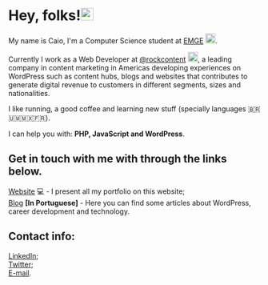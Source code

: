 <h1>Hey, folks!<img src = "https://drive.google.com/uc?id=12sAVNlfxNCd5AePeGpzf80bebVD6DUf9" width = "25px" height = "25px"></h1>

<p>My name is Caio, I'm a Computer Science student at <a href = "https://www.emge.edu.br">EMGE</a> <img src = "https://camo.githubusercontent.com/db37c16a0f2aaf3ebe2aec5639e8a611ea67b75a19a4eb448f57a8109f3c5c80/687474703a2f2f656d67652e6564752e62722f77702d636f6e74656e742f75706c6f6164732f323031372f31312f66617669636f6e2e706e67" width = "20px" height = "20px" alt = "EMGE logo">.

Currently I work as a Web Developer at [@rockcontent](https://www.rockcontent.com) <img src = "https://drive.google.com/uc?id=1mCRueB_HsBb457ZPpX8VOJzD2TkMkdd8" width = "20px" height = "20px" alt = "Rock Content logo">, a leading company in content marketing in Americas developing experiences on WordPress such as content hubs, blogs and websites that contributes to generate digital revenue to customers in different segments, sizes and nationalities.

I like running, a good coffee and learning new stuff (specially languages 🇧🇷🇺🇲🇲🇽🇫🇷).

I can help you with: <b>PHP, JavaScript and WordPress</b>.</p>

<h2>Get in touch with me with through the links below.</h2>

<p>
  <a href = "https://www.caiohferreira.com.br">Website</a> 💻  - I present all  my portfolio on this website;
  <br><a href = "https://www.caiohferreira.com.br/blog">Blog</a> <b>[In Portuguese]</b> - Here you can find some articles about WordPress, career development and technology.
</p>
<h2>Contact info:</h2><p>
  <a href = "https://www.linkedin.com/in/caio-henrique-azevedo-ferreira/">LinkedIn</a>;
    <br><a href = "https://twitter.com/caioh_ferreira">Twitter</a>;
  <br><a href = "mailto:caiohferreiradev@gmail.com">E-mail</a>.
</p>
